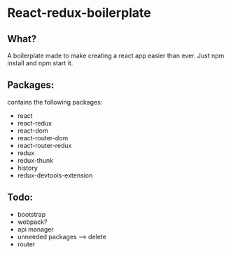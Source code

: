 # React-redux-boilerplate

## What?

A boilerplate made to make creating a react app easier than ever. Just npm install and npm start it. 

## Packages:

contains the following packages:

* react
* react-redux
* react-dom
* react-router-dom
* react-router-redux
* redux
* redux-thunk
* history
* redux-devtools-extension

## Todo:

* bootstrap
* webpack?
* api manager
* unneeded packages --> delete
* router 
